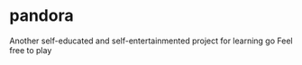 # pandora

Another self-educated and self-entertainmented project for learning go
Feel free to play 
